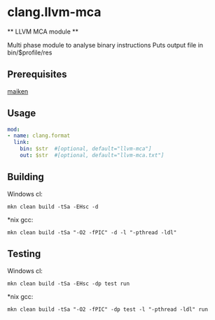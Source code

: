 
# clang.llvm-mca

** LLVM MCA module **

Multi phase module to analyse binary instructions
Puts output file in bin/$profile/res

## Prerequisites
  [maiken](https://github.com/mkn/mkn)

## Usage

```yaml
mod:
- name: clang.format
  link:
    bin: $str  #[optional, default="llvm-mca"]
    out: $str  #[optional, default="llvm-mca.txt"]
```

## Building

  Windows cl:

    mkn clean build -tSa -EHsc -d


  *nix gcc:

    mkn clean build -tSa "-O2 -fPIC" -d -l "-pthread -ldl"


## Testing

  Windows cl:

    mkn clean build -tSa -EHsc -dp test run


  *nix gcc:

    mkn clean build -tSa "-O2 -fPIC" -dp test -l "-pthread -ldl" run

